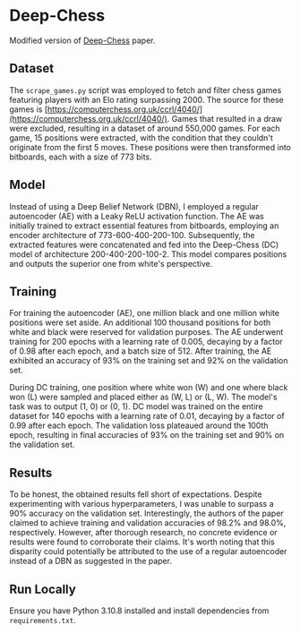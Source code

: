 # Deep-Chess
Modified version of [Deep-Chess](https://arxiv.org/pdf/1711.09667.pdf) paper. 


## Dataset
The `scrape_games.py` script was employed to fetch and filter chess games featuring players with an Elo rating surpassing 2000. The source for these games is [https://computerchess.org.uk/ccrl/4040/](https://computerchess.org.uk/ccrl/4040/). Games that resulted in a draw were excluded, resulting in a dataset of around 550,000 games. For each game, 15 positions were extracted, with the condition that they couldn't originate from the first 5 moves. These positions were then transformed into bitboards, each with a size of 773 bits.


## Model
Instead of using a Deep Belief Network (DBN), I employed a regular autoencoder (AE) with a Leaky ReLU activation function. The AE was initially trained to extract essential features from bitboards, employing an encoder architecture of 773-600-400-200-100. Subsequently, the extracted features were concatenated and fed into the Deep-Chess (DC) model of architecture 200-400-200-100-2. This model compares positions and outputs the superior one from white's perspective.


## Training
For training the autoencoder (AE), one million black and one million white positions were set aside. An additional 100 thousand positions for both white and black were reserved for validation purposes. The AE underwent training for 200 epochs with a learning rate of 0.005, decaying by a factor of 0.98 after each epoch, and a batch size of 512. After training, the AE exhibited an accuracy of 93% on the training set and 92% on the validation set.

During DC training, one position where white won (W) and one where black won (L) were sampled and placed either as (W, L) or (L, W). The model's task was to output (1, 0) or (0, 1). DC model was trained on the entire dataset for 140 epochs with a learning rate of 0.01, decaying by a factor of 0.99 after each epoch. The validation loss plateaued around the 100th epoch, resulting in final accuracies of 93% on the training set and 90% on the validation set.


## Results
To be honest, the obtained results fell short of expectations. Despite experimenting with various hyperparameters, I was unable to surpass a 90% accuracy on the validation set. Interestingly, the authors of the paper claimed to achieve training and validation accuracies of 98.2% and 98.0%, respectively. However, after thorough research, no concrete evidence or results were found to corroborate their claims. It's worth noting that this disparity could potentially be attributed to the use of a regular autoencoder instead of a DBN as suggested in the paper.


## Run Locally
Ensure you have Python 3.10.8 installed and install dependencies from `requirements.txt`.
